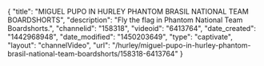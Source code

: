 {
    "title": "MIGUEL PUPO IN HURLEY PHANTOM BRASIL NATIONAL TEAM BOARDSHORTS",
    "description": "Fly the flag in Phantom National Team Boardshorts.",
    "channelid": "158318",
    "videoid": "6413764",
    "date_created": "1442968948",
    "date_modified": "1450203649",
    "type": "captivate",
    "layout": "channelVideo",
    "url": "\/hurley\/miguel-pupo-in-hurley-phantom-brasil-national-team-boardshorts\/158318-6413764"
}